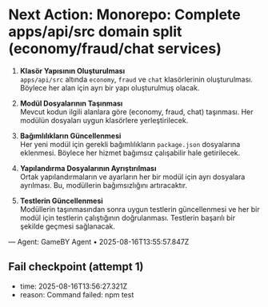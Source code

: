 # Next Action: Monorepo: Complete apps/api/src domain split (economy/fraud/chat services)

1. **Klasör Yapısının Oluşturulması**  
   `apps/api/src` altında `economy`, `fraud` ve `chat` klasörlerinin oluşturulması. Böylece her alan için ayrı bir yapı oluşturulmuş olacak.

2. **Modül Dosyalarının Taşınması**  
   Mevcut kodun ilgili alanlara göre (economy, fraud, chat) taşınması. Her modülün dosyaları uygun klasörlere yerleştirilecek.

3. **Bağımlılıkların Güncellenmesi**  
   Her yeni modül için gerekli bağımlılıkların `package.json` dosyalarına eklenmesi. Böylece her hizmet bağımsız çalışabilir hale getirilecek.

4. **Yapılandırma Dosyalarının Ayrıştırılması**  
   Ortak yapılandırmaların ve ayarların her bir modül için ayrı dosyalara ayrılması. Bu, modüllerin bağımsızlığını artıracaktır.

5. **Testlerin Güncellenmesi**  
   Modüllerin taşınmasından sonra uygun testlerin güncellenmesi ve her bir modül için testlerin çalıştığının doğrulanması. Testlerin başarılı bir şekilde geçmesi sağlanacak.

— Agent: GameBY Agent • 2025-08-16T13:55:57.847Z


## Fail checkpoint (attempt 1)
- time: 2025-08-16T13:56:27.321Z
- reason: Command failed: npm test
